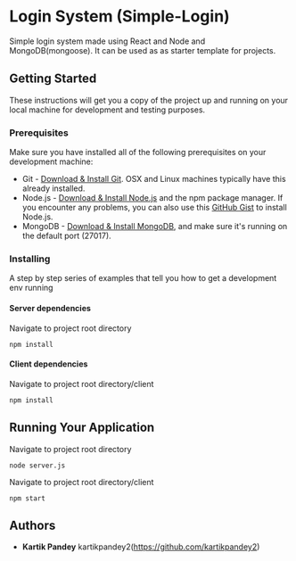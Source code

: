 # Login System (Simple-Login)

Simple login system made using React and Node and MongoDB(mongoose).
It can be used as as starter template for projects.

## Getting Started

These instructions will get you a copy of the project up and running on your local machine for development and testing purposes.

### Prerequisites

Make sure you have installed all of the following prerequisites on your development machine:
* Git - [Download & Install Git](https://git-scm.com/downloads). OSX and Linux machines typically have this already installed.
* Node.js - [Download & Install Node.js](https://nodejs.org/en/download/) and the npm package manager. If you encounter any problems, you can also use this [GitHub Gist](https://gist.github.com/isaacs/579814) to install Node.js.
* MongoDB - [Download & Install MongoDB](http://www.mongodb.org/downloads), and make sure it's running on the default port (27017).

### Installing

A step by step series of examples that tell you how to get a development env running

#### Server dependencies

Navigate to project root directory

```
npm install
```

#### Client dependencies

Navigate to project root directory/client

```
npm install
```
## Running Your Application

Navigate to project root directory

```
node server.js
```

Navigate to project root directory/client

```
npm start
```

## Authors

* **Kartik Pandey** kartikpandey2(https://github.com/kartikpandey2)
